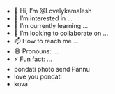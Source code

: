 - 👋 Hi, I’m @Lovelykamalesh
- 👀 I’m interested in ...
- 🌱 I’m currently learning ...
- 💞️ I’m looking to collaborate on ...
- 📫 How to reach me ...
- 😄 Pronouns: ...
- ⚡ Fun fact: ...
- pondati photo send Pannu 
- love you pondati 
-  kova

